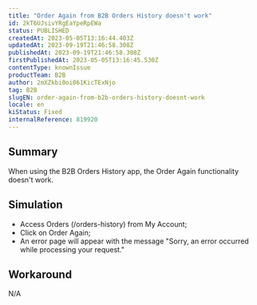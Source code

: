 ```yaml
---
title: "Order Again from B2B Orders History doesn't work"
id: 2kT6UJsivYRgEaYpeRpEWa
status: PUBLISHED
createdAt: 2023-05-05T13:16:44.403Z
updatedAt: 2023-09-19T21:46:58.308Z
publishedAt: 2023-09-19T21:46:58.308Z
firstPublishedAt: 2023-05-05T13:16:45.530Z
contentType: knownIssue
productTeam: B2B
author: 2mXZkbi0oi061KicTExNjo
tag: B2B
slugEN: order-again-from-b2b-orders-history-doesnt-work
locale: en
kiStatus: Fixed
internalReference: 819920
---
```


## Summary


When using the B2B Orders History app, the Order Again functionality doesn't work.


##

## Simulation



- Access Orders (/orders-history) from My Account;
- Click on Order Again;
- An error page will appear with the message "Sorry, an error occurred while processing your request."


##

## Workaround


N/A



